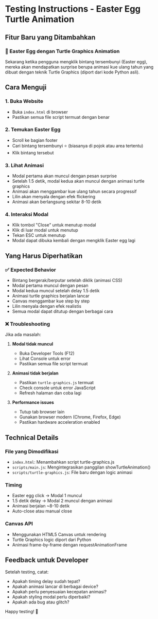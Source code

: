 # Testing Instructions - Easter Egg Turtle Animation

## Fitur Baru yang Ditambahkan

### 🎯 Easter Egg dengan Turtle Graphics Animation

Sekarang ketika pengguna mengklik bintang tersembunyi (Easter egg), mereka akan mendapatkan surprise berupa animasi kue ulang tahun yang dibuat dengan teknik Turtle Graphics (diport dari kode Python asli).

## Cara Menguji

### 1. Buka Website

- Buka `index.html` di browser
- Pastikan semua file script termuat dengan benar

### 2. Temukan Easter Egg

- Scroll ke bagian footer
- Cari bintang tersembunyi ⭐ (biasanya di pojok atau area tertentu)
- Klik bintang tersebut

### 3. Lihat Animasi

- Modal pertama akan muncul dengan pesan surprise
- Setelah 1.5 detik, modal kedua akan muncul dengan animasi turtle graphics
- Animasi akan menggambar kue ulang tahun secara progressif
- Lilin akan menyala dengan efek flickering
- Animasi akan berlangsung sekitar 8-10 detik

### 4. Interaksi Modal

- Klik tombol "Close" untuk menutup modal
- Klik di luar modal untuk menutup
- Tekan ESC untuk menutup
- Modal dapat dibuka kembali dengan mengklik Easter egg lagi

## Yang Harus Diperhatikan

### ✅ Expected Behavior

- Bintang bergerak/berputar setelah diklik (animasi CSS)
- Modal pertama muncul dengan pesan
- Modal kedua muncul setelah delay 1.5 detik
- Animasi turtle graphics berjalan lancar
- Canvas menggambar kue step by step
- Lilin menyala dengan efek realistis
- Semua modal dapat ditutup dengan berbagai cara

### ❌ Troubleshooting

Jika ada masalah:

1. **Modal tidak muncul**

   - Buka Developer Tools (F12)
   - Lihat Console untuk error
   - Pastikan semua file script termuat

2. **Animasi tidak berjalan**

   - Pastikan `turtle-graphics.js` termuat
   - Check console untuk error JavaScript
   - Refresh halaman dan coba lagi

3. **Performance issues**
   - Tutup tab browser lain
   - Gunakan browser modern (Chrome, Firefox, Edge)
   - Pastikan hardware acceleration enabled

## Technical Details

### File yang Dimodifikasi

- `index.html`: Menambahkan script turtle-graphics.js
- `scripts/main.js`: Mengintegrasikan panggilan showTurtleAnimation()
- `scripts/turtle-graphics.js`: File baru dengan logic animasi

### Timing

- Easter egg click → Modal 1 muncul
- 1.5 detik delay → Modal 2 muncul dengan animasi
- Animasi berjalan ~8-10 detik
- Auto-close atau manual close

### Canvas API

- Menggunakan HTML5 Canvas untuk rendering
- Turtle Graphics logic diport dari Python
- Animasi frame-by-frame dengan requestAnimationFrame

## Feedback untuk Developer

Setelah testing, catat:

- Apakah timing delay sudah tepat?
- Apakah animasi lancar di berbagai device?
- Apakah perlu penyesuaian kecepatan animasi?
- Apakah styling modal perlu diperbaiki?
- Apakah ada bug atau glitch?

Happy testing! 🎉
